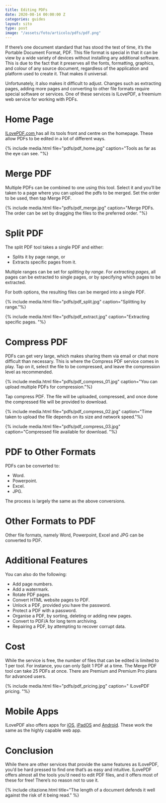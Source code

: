 ```yaml
---
title: Editing PDFs
date: 2020-08-14 00:00:00 Z
categories: guides
layout: sito
type: post
image: "/assets/foto/articolo/pdfs/pdf.png"
---
```


If there’s one document standard that has stood the test of time, it’s the Portable Document Format, PDF. This file format is special in that it can be view by a wide variety of devices without installing any additional software. This is due to the fact that it preserves all the fonts, formatting, graphics, and colour of any source document, regardless of the application and platform used to create it. That makes it universal.

Unfortunately, it also makes it difficult to adjust. Changes such as extracting pages, adding more pages and converting to other file formats require special software or services. One of these services is ILovePDF, a freemium web service for working with PDFs.

# Home Page
[ILovePDF.com ](https://ILovePDF.com) has all its tools front and centre on the homepage. These allow PDFs to be edited in a lot of different ways.

{% include media.html file="pdfs/pdf_home.jpg" caption="Tools as far as the eye can see. "%}

# Merge PDF
Multiple PDFs can be combined to one using this tool. Select it and you’ll be taken to a page where you can upload the pdfs to be merged. Set the order to be used, then tap Merge PDF.

{% include media.html file="pdfs/pdf_merge.jpg" caption="Merge PDFs. The order can be set by dragging the files to the preferred order. "%}

# Split PDF
The split PDF tool takes a single PDF and either:

- Splits it by page range, or
- Extracts specific pages from it.

Multiple ranges can be set for *splitting by range*. For *extracting pages*, all pages can be extracted to single pages, or by specifying which pages to be extracted.

For both options, the resulting files can be merged into a single PDF.

{% include media.html file="pdfs/pdf_split.jpg" caption="Splitting by range."%}

{% include media.html file="pdfs/pdf_extract.jpg" caption="Extracting specific pages. "%}

# Compress PDF
PDFs can get very large, which makes sharing them via email or chat more difficult than necessary. This is where the Compress PDF service comes in play. Tap on it, select the file to be compressed, and leave the compression level as recommended.

{% include media.html file="pdfs/pdf_compress_01.jpg" caption="You can upload multiple PDFs for compression."%}

Tap compress PDF. The file will be uploaded, compressed, and once done the compressed file will be provided to download.

{% include media.html file="pdfs/pdf_compress_02.jpg" caption="Time taken to upload the file depends on its size and network speed."%}

{% include media.html file="pdfs/pdf_compress_03.jpg" caption="Compressed file available for download. "%}

# PDF to Other Formats
PDFs can be converted to:
- Word.
- Powerpoint.
- Excel.
- JPG.

The process is largely the same as the above conversions.

# Other Formats to PDF
Other file formats, namely Word, Powerpoint, Excel and JPG can be converted to PDF.

# Additional Features
You can also do the following:
- Add page numbers.
- Add a watermark.
- Rotate PDF pages.
- Convert HTML website pages to PDF.
- Unlock a PDF, provided you have the password.
- Protect a PDF with a password.
- Organise a PDF, by sorting, deleting or adding new pages.
- Convert to PDF/A for long term archiving.
- Repairing a PDF, by attempting to recover corrupt data.

# Cost
While the service is free, the number of files that can be edited is limited to 1 per tool. For instance, you can only Split 1 PDF at a time. The Merge PDF tool can take 25 PDFs at once. There are Premium and Premium Pro plans for advanced users.

{% include media.html file="pdfs/pdf_pricing.jpg" caption=" ILovePDF pricing. "%}

# Mobile Apps
ILovePDF also offers apps for [iOS](https://itunes.apple.com/es/app/ilovepdf/id1207332399?mt=8), [iPadOS](https://itunes.apple.com/es/app/ilovepdf/id1207332399?mt=8) and [Android](https://play.google.com/store/apps/details?id=com.ilovepdf.www). These work the same as the highly capable web app.

# Conclusion
While there are other services that provide the same features as ILovePDF, you’d be hard pressed to find one that’s as easy and intuitive. ILovePDF offers almost all the tools you’d need to edit PDF files, and it offers most of these for free! There’s no reason not to use it.

{% include citazione.html title="The length of a document defends it well against the risk of it being read." %}